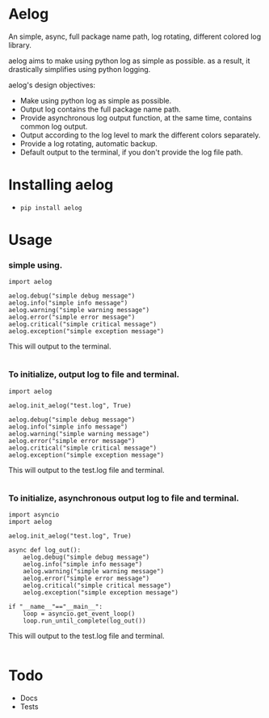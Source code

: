 # Aelog
An simple, async, full package name path, log rotating, different colored log library.

aelog aims to make using python log as simple as possible. as a result, it drastically 
simplifies using python logging.

aelog's design objectives:

- Make using python log as simple as possible.
- Output log contains the full package name path.
- Provide asynchronous log output function, at the same time, contains common log output.
- Output according to the log level to mark the different colors separately.
- Provide a log rotating, automatic backup.
- Default output to the terminal, if you don't provide the log file path.

# Installing aelog
- ```pip install aelog```

# Usage
### simple using.
```
import aelog

aelog.debug("simple debug message")
aelog.info("simple info message")
aelog.warning("simple warning message")
aelog.error("simple error message")
aelog.critical("simple critical message")
aelog.exception("simple exception message")
```
This will output to the terminal.
```

```

### To initialize, output log to file and terminal.
```
import aelog

aelog.init_aelog("test.log", True)

aelog.debug("simple debug message")
aelog.info("simple info message")
aelog.warning("simple warning message")
aelog.error("simple error message")
aelog.critical("simple critical message")
aelog.exception("simple exception message")
```
This will output to the test.log file and terminal.
```

```

### To initialize, asynchronous output log to file and terminal.
```
import asyncio
import aelog

aelog.init_aelog("test.log", True)

async def log_out():
    aelog.debug("simple debug message")
    aelog.info("simple info message")
    aelog.warning("simple warning message")
    aelog.error("simple error message")
    aelog.critical("simple critical message")
    aelog.exception("simple exception message")

if "__name__"=="__main__":
    loop = asyncio.get_event_loop()
    loop.run_until_complete(log_out())
```
This will output to the test.log file and terminal.
```

```

### 

# Todo
- Docs
- Tests
